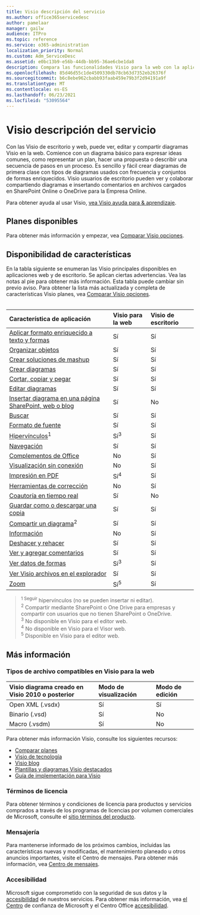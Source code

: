```yaml
---
title: Visio descripción del servicio
ms.author: office365servicedesc
author: pamelaar
manager: gailw
audience: ITPro
ms.topic: reference
ms.service: o365-administration
localization_priority: Normal
ms.custom: Adm_ServiceDesc
ms.assetid: e0bc13b9-e56b-44db-bb95-36ae6cbe1da8
description: Compara las funcionalidades Visio para la web con la aplicación Visio escritorio.
ms.openlocfilehash: 85d46d55c1de4509330db78cb63d7352eb26376f
ms.sourcegitcommit: b6c8ebe962cbabb93faab459e79b3f2d94191a9f
ms.translationtype: MT
ms.contentlocale: es-ES
ms.lasthandoff: 06/23/2021
ms.locfileid: "53095564"
---
```

# <a name="visio-service-description"></a>Visio descripción del servicio

Con las Visio de escritorio y web, puede ver, editar y compartir diagramas Visio en la web. Comience con un diagrama básico para expresar ideas comunes, como representar un plan, hacer una propuesta o describir una secuencia de pasos en un proceso. Es sencillo y fácil crear diagramas de primera clase con tipos de diagramas usados con frecuencia y conjuntos de formas enriquecidos. Visio usuarios de escritorio pueden ver y colaborar compartiendo diagramas e insertando comentarios en archivos cargados en SharePoint Online o OneDrive para la Empresa Online.

Para obtener ayuda al usar Visio, [vea Visio ayuda para & aprendizaje](https://support.office.com/visio).

## <a name="available-plans"></a>Planes disponibles

Para obtener más información y empezar, vea [Comparar Visio opciones](https://www.microsoft.com/microsoft-365/visio/microsoft-visio-plans-and-pricing-compare-visio-options).
  
## <a name="feature-availability"></a>Disponibilidad de características

En la tabla siguiente se enumeran las Visio principales disponibles en aplicaciones web y de escritorio. Se aplican ciertas advertencias. Vea las notas al pie para obtener más información. Esta tabla puede cambiar sin previo aviso. Para obtener la lista más actualizada y completa de características Visio planes, vea [Comparar Visio opciones](https://www.microsoft.com/microsoft-365/visio/microsoft-visio-plans-and-pricing-compare-visio-options).<br><br> 

| Característica de aplicación | Visio para la web | Visio de escritorio |
|:-----|:-----|:-----|
|[Aplicar formato enriquecido a texto y formas](visio-features.md#apply-rich-formatting-to-text-and-shapes)|Sí |Sí |
|[Organizar objetos](visio-features.md#arrange-objects)|Sí |Sí |
|[Crear soluciones de mashup](visio-features.md#build-mashup-solutions)|Sí |Sí |
|[Crear diagramas](visio-features.md#create-diagrams)|Sí |Sí |
|[Cortar, copiar y pegar](visio-features.md#cut-copy-and-paste)|Sí |Sí |
|[Editar diagramas](visio-features.md#edit-diagrams)|Sí |Sí |
|[Insertar diagrama en una página SharePoint, web o blog](visio-features.md#embed-diagram-in-a-sharepoint-web-or-blog-page)|Sí |No |
|[Buscar](visio-features.md#find)|Sí |Sí |
|[Formato de fuente](visio-features.md#font-formatting)|Sí |Sí |
|[Hipervínculos](visio-features.md#hyperlinks)<sup>1</sup>|Sí<sup>3</sup>|Sí |
|[Navegación](visio-features.md#navigation)|Sí |Sí |
|[Complementos de Office](visio-features.md#office-add-ins)|No |Sí |
|[Visualización sin conexión](visio-features.md#offline-viewing)|No |Sí |
|[Impresión en PDF](visio-features.md#print-to-pdf)|Sí<sup>4</sup>|Sí |
|[Herramientas de corrección](visio-features.md#proofing-tools)|No |Sí |
|[Coautoría en tiempo real](visio-features.md#real-time-co-authoring)|Sí |No |
|[Guardar como o descargar una copia](visio-features.md#save-as-or-download-a-copy)|Sí |Sí |
|[Compartir un diagrama](visio-features.md#share-a-diagram)<sup>2</sup>|Sí |Sí |
|[Información](visio-features.md#tell-me)|No |Sí |
|[Deshacer y rehacer](visio-features.md#undo-and-redo)|Sí |Sí |
|[Ver y agregar comentarios](visio-features.md#view-and-add-comments)|Sí |Sí |
|[Ver datos de formas](visio-features.md#view-shape-data)|Sí<sup>3</sup>|Sí |
|[Ver Visio archivos en el explorador](visio-features.md#view-visio-files-in-the-browser)|Sí |Sí |
|[Zoom](visio-features.md#zoom)|Sí<sup>5</sup>|Sí |

> <sup>1 Seguir</sup> hipervínculos (no se pueden insertar ni editar).
<br/><sup>2</sup> Compartir mediante SharePoint o One Drive para empresas y compartir con usuarios que no tienen SharePoint o OneDrive.
<br/><sup>3</sup> No disponible en Visio para el editor web.
<br/><sup>4</sup> No disponible en Visio para el Visor web.
<br/><sup>5</sup> Disponible en Visio para el editor web.

## <a name="learn-more"></a>Más información

### <a name="supported-file-types-in-visio-for-the-web"></a>Tipos de archivo compatibles en Visio para la web

| Visio diagrama creado en Visio 2010 o posterior | Modo de visualización | Modo de edición |
|:-----|:-----|:-----|
|Open XML (.vsdx)  <br/> |Sí  <br/> |Sí  <br/> |
|Binario (.vsd)  <br/> |Sí  <br/> |No  <br/> |
|Macro (.vsdm)  <br/> |Sí  <br/> |No  <br/> |

Para obtener más información Visio, consulte los siguientes recursos:

- [Comparar planes](https://www.microsoft.com/microsoft-365/visio/microsoft-visio-plans-and-pricing-compare-visio-options)
- [Visio de tecnología](https://techcommunity.microsoft.com/t5/microsoft-teams/ct-p/MicrosoftTeams)
- [Visio blog](https://techcommunity.microsoft.com/t5/visio-blog/bg-p/VisioBlog)
- [Plantillas y diagramas Visio destacados](https://go.microsoft.com/fwlink/p/?linkid=2157372)
- [Guía de implementación para Visio](/deployoffice/deployment-guide-for-visio)

### <a name="licensing-terms"></a>Términos de licencia

Para obtener términos y condiciones de licencia para productos y servicios comprados a través de los programas de licencias por volumen comerciales de Microsoft, consulte el [sitio términos del producto](https://www.microsoft.com/licensing/terms/).

### <a name="messaging"></a>Mensajería 

Para mantenerse informado de los próximos cambios, incluidas las características nuevas y modificadas, el mantenimiento planeado u otros anuncios importantes, visite el Centro de mensajes. Para obtener más información, vea [Centro de mensajes](/microsoft-365/admin/manage/message-center).

### <a name="accessibility"></a>Accesibilidad

Microsoft sigue comprometido con la seguridad de sus datos y la [accesibilidad](https://www.microsoft.com/trust-center/compliance/accessibility) de nuestros servicios. Para obtener más información, vea [el Centro](https://www.microsoft.com/trust-center) de confianza de Microsoft y el Centro Office [accesibilidad](https://support.office.com/article/ecab0fcf-d143-4fe8-a2ff-6cd596bddc6d).
